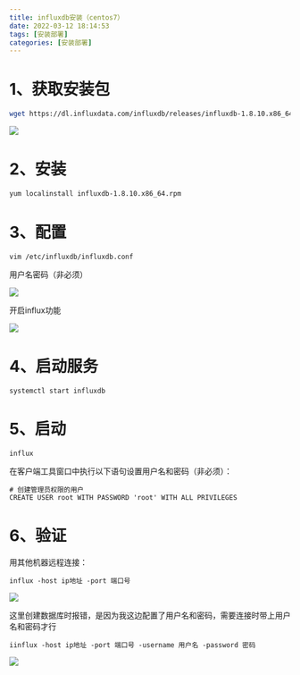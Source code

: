 ```yaml
---
title: influxdb安装（centos7）
date: 2022-03-12 18:14:53
tags: [安装部署]
categories: [安装部署]
---
```


# 1、获取安装包

```sh
wget https://dl.influxdata.com/influxdb/releases/influxdb-1.8.10.x86_64.rpm
```

![](2022-03-12-18-28-41-image.png)

# 2、安装

```sh
yum localinstall influxdb-1.8.10.x86_64.rpm
```

# 3、配置

```shell
vim /etc/influxdb/influxdb.conf
```

用户名密码（非必须）

![](2022-03-12-18-41-44-image.png)

开启influx功能

![](2022-03-12-18-42-25-image.png)

# 4、启动服务

```shell
systemctl start influxdb
```

# 5、启动

```shell
influx
```

在客户端工具窗口中执行以下语句设置用户名和密码（非必须）：

```shell
# 创建管理员权限的用户
CREATE USER root WITH PASSWORD 'root' WITH ALL PRIVILEGES
```

# 6、验证

用其他机器远程连接：

```shell
influx -host ip地址 -port 端口号
```

![](2022-03-12-18-54-58-image.png)

这里创建数据库时报错，是因为我这边配置了用户名和密码，需要连接时带上用户名和密码才行

```shell
iinflux -host ip地址 -port 端口号 -username 用户名 -password 密码
```

![](2022-03-12-18-56-23-image.png)
